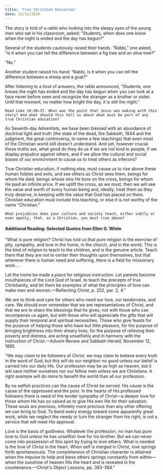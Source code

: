 ```yaml
---
title: 'True Christian Education'
date: 22/11/2020
---
```


The story is told of a rabbi who looking into the sleepy eyes of the young men who sat in his classroom, asked: “Students, when does one know when the night is ended and the day has begun?”

Several of the students cautiously raised their hands. “Rabbi,” one asked, “is it when you can tell the difference between a fig tree and an olive tree?”

“No.”

Another student raised his hand: “Rabbi, is it when you can tell the difference between a sheep and a goat?”

After listening to a host of answers, the rabbi announced, “Students, one knows the night has ended and the day has begun when you can look at a face never before seen and recognize the stranger as a brother or sister. Until that moment, no matter how bright the day, it is still the night.”

`Read Luke 10:30–37. What was the point that Jesus was making with this story? And what should this tell us about what must be part of any true Christian education?`

As Seventh-day Adventists, we have been blessed with an abundance of doctrinal light and truth (the state of the dead, the Sabbath, 1844 and the judgment, the great controversy, to name a few teachings) that even most of the Christian world still doesn’t understand. And yet, however crucial these truths are, what good do they do us if we are not kind to people, if we display prejudice against others, and if we allow the cultural and social biases of our environment to cause us to treat others as inferiors?

True Christian education, if nothing else, must cause us to rise above these human foibles and evils, and see others as Christ sees them, beings for whom He died, beings whose sins He bore on the cross, beings for whom He paid an infinite price. If we uplift the cross, as we must, then we will see the value and worth of every human being and, ideally, treat them as they truly deserve, in keeping with the value that God has placed on them. Christian education must include this teaching, or else it is not worthy of the name “Christian.”

`What prejudices does your culture and society teach, either subtly or even openly, that, as a Christian, you must rise above?`

#### Additional Reading: Selected Quotes from Ellen G. White

"What is pure religion? Christ has told us that pure religion is the exercise of pity, sympathy, and love in the home, in the church, and in the world. This is the kind of religion to teach to the children, and is the genuine article. Teach them that they are not to center their thoughts upon themselves, but that wherever there is human need and suffering, there is a field for missionary work....

Let the home be made a place for religious instruction. Let parents become mouthpieces of the Lord God of Israel, to teach the precepts of true Christianity, and let them be examples of what the principles of love can make men and women.—Reflecting Christ, p. 252, par. 2, 4."

We are to think and care for others who need our love, our tenderness, and care. We should ever remember that we are representatives of Christ, and that we are to share the blessings that he gives, not with those who can recompense us again, but with those who will appreciate the gifts that will supply their temporal and spiritual necessities. Those who give feasts for the purpose of helping those who have but little pleasure, for the purpose of bringing brightness into their dreary lives, for the purpose of relieving their poverty and distress, are acting unselfishly and in harmony with the instruction of Christ.—Advent Review and Sabbath Herald, November 12, 1895.

"We may claim to be followers of Christ, we may claim to believe every truth in the word of God; but this will do our neighbor no good unless our belief is carried into our daily life. Our profession may be as high as heaven, but it will save neither ourselves nor our fellow men unless we are Christians. A right example will do more to benefit the world than all our profession.

By no selfish practices can the cause of Christ be served. His cause is the cause of the oppressed and the poor. In the hearts of His professed followers there is need of the tender sympathy of Christ—a deeper love for those whom He has so valued as to give His own life for their salvation. These souls are precious, infinitely more precious than any other offering we can bring to God. To bend every energy toward some apparently great work, while we neglect the needy or turn the stranger from his right, is not a service that will meet His approval.

Love is the basis of godliness. Whatever the profession, no man has pure love to God unless he has unselfish love for his brother. But we can never come into possession of this spirit by trying to love others. What is needed is the love of Christ in the heart. When self is merged in Christ, love springs forth spontaneously. The completeness of Christian character is attained when the impulse to help and bless others springs constantly from within—when the sunshine of heaven fills the heart and is revealed in the countenance.—Christ's Object Lessons, pp. 383-384."